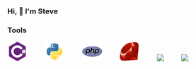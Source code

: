 ### Hi, 👋  I'm Steve
### Tools

<img src="https://github.com/devicons/devicon/blob/master/icons/csharp/csharp-plain.svg" width="45px">&nbsp;&nbsp;&nbsp;&nbsp;&nbsp;&nbsp;&nbsp;&nbsp;&nbsp;
<img src="https://github.com/devicons/devicon/blob/master/icons/python/python-original.svg" width="45px">&nbsp;&nbsp;&nbsp;&nbsp;&nbsp;&nbsp;&nbsp;&nbsp;&nbsp;
<img src="https://github.com/devicons/devicon/blob/master/icons/php/php-original.svg" width="45px">&nbsp;&nbsp;&nbsp;&nbsp;&nbsp;&nbsp;&nbsp;&nbsp;&nbsp;
<img src="https://github.com/devicons/devicon/blob/master/icons/ruby/ruby-original.svg" width="45px">&nbsp;&nbsp;&nbsp;&nbsp;&nbsp;&nbsp;&nbsp;&nbsp;&nbsp;
<img src="https://cdn.jsdelivr.net/gh/devicons/devicon@latest/icons/tensorflow/tensorflow-original.svg" width="45px">&nbsp;&nbsp;&nbsp;&nbsp;&nbsp;&nbsp;&nbsp;&nbsp;&nbsp;
<img src="https://cdn.jsdelivr.net/gh/devicons/devicon@latest/icons/numpy/numpy-original.svg" width="45px">&nbsp;&nbsp;&nbsp;&nbsp;&nbsp;&nbsp;&nbsp;&nbsp;&nbsp;
